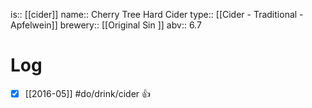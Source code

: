is:: [[cider]]
name:: Cherry Tree Hard Cider
type:: [[Cider - Traditional - Apfelwein]]
brewery:: [[Original Sin ]]
abv:: 6.7

# Log
- [x] [[2016-05]] #do/drink/cider 👍
